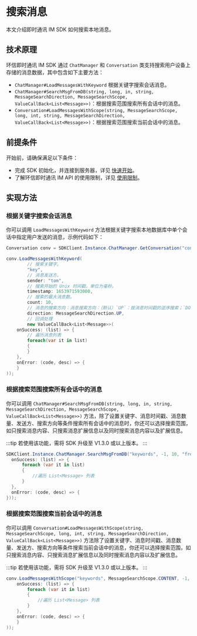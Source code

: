 # 搜索消息

<Toc />

本文介绍即时通讯 IM SDK 如何搜索本地消息。

## 技术原理

环信即时通讯 IM SDK 通过 `ChatManager` 和 `Conversation` 类支持搜索用户设备上存储的消息数据，其中包含如下主要方法：

- `ChatManager#LoadMessagesWithKeyword` 根据关键字搜索会话消息。
- `ChatManager#SearchMsgFromDB(string, long, in, string, MessageSearchDirection, MessageSearchScope, ValueCallBack<List<Message>>)`：根据搜索范围搜索所有会话中的消息。
- `Conversation#LoadMessagesWithScope(string, MessageSearchScope, long, int, string, MessageSearchDirection, ValueCallBack<List<Message>>)`：根据搜索范围搜索当前会话中的消息。

## 前提条件

开始前，请确保满足以下条件：

- 完成 SDK 初始化，并连接到服务器，详见 [快速开始](quickstart.html)。
- 了解环信即时通讯 IM API 的使用限制，详见 [使用限制](/product/limitation.html)。

## 实现方法

### 根据关键字搜索会话消息

你可以调用 `LoadMessagesWithKeyword` 方法根据关键字搜索本地数据库中单个会话中指定用户发送的消息，示例代码如下：

```C#
Conversation conv = SDKClient.Instance.ChatManager.GetConversation("convId");

conv.LoadMessagesWithKeyword(
        // 搜索关键字。
        "key", 
        // 消息发送方。
        sender: "tom",
        // 搜索开始的 Unix 时间戳，单位为毫秒。
        timestamp: 1653971593000,
        // 搜索的最大消息数。
        count: 10, 
        // 消息的搜索方向：消息搜索方向：（默认）`UP`：按消息时间戳的逆序搜索；`DOWN`：按消息时间戳的正序搜索。
        direction: MessageSearchDirection.UP, 
        // 回调处理
        new ValueCallBack<List<Message>>(
    onSuccess: (list) => {
        // 遍历消息列表
        foreach(var it in list)
        {
        }
    },
    onError: (code, desc) => {
    }
));
```

### 根据搜索范围搜索所有会话中的消息 

你可以调用 `ChatManager#SearchMsgFromDB(string, long, in, string, MessageSearchDirection, MessageSearchScope, ValueCallBack<List<Message>>)` 方法，除了设置关键字、消息时间戳、消息数量、发送方、搜索方向等条件搜索所有会话中的消息时，你还可以选择搜索范围，如只搜索消息内容、只搜索消息扩展信息以及同时搜索消息内容以及扩展信息。 

:::tip
若使用该功能，需将 SDK 升级至 V1.3.0 或以上版本。
:::

```C#
SDKClient.Instance.ChatManager.SearchMsgFromDB("keywords", -1, 10, "from", MessageSearchDirection.UP, MessageSearchScope.CONTENT, new ValueCallBack<List<Message>>(
  onSuccess: (list) => {
      foreach (var it in list)
      {
          //遍历 List<Message> 列表
      }
  },
  onError: (code, desc) => {
}));
```

### 根据搜索范围搜索当前会话中的消息 

你可以调用 `Conversation#LoadMessagesWithScope(string, MessageSearchScope, long, int, string, MessageSearchDirection, ValueCallBack<List<Message>>)` 方法除了设置关键字、消息时间戳、消息数量、发送方、搜索方向等条件搜索当前会话中的消息，你还可以选择搜索范围，如只搜索消息内容、只搜索消息扩展信息以及同时搜索消息内容以及扩展信息。

:::tip
若使用该功能，需将 SDK 升级至 V1.3.0 或以上版本。
:::

```C#
conv.LoadMessagesWithScope("keywords", MessageSearchScope.CONTENT, -1, 10, "from", MessageSearchDirection.UP, new ValueCallBack<List<Message>>(
    onSuccess: (list) => {
        foreach (var it in list)
        {
            //遍历 List<Message> 列表
        }
    },
    onError: (code, desc) => {
    }
));
```
